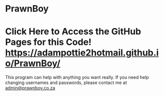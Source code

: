 # PrawnBoy
# Click Here to Access the GitHub Pages for this Code! https://adampottie2hotmail.github.io/PrawnBoy/
This program can help with anything you want really. If you need help changing usernames and passwords, please contact me at admin@prawnboy.co.za
